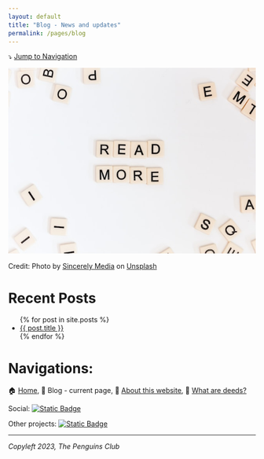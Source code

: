 ```yaml
---
layout: default
title: "Blog - News and updates"
permalink: /pages/blog
---
```

⤵️ [Jump to Navigation](#navigations)

![Wiki blog](/pages/img/blog.jpg)

Credit: Photo by <a href="https://unsplash.com/@sincerelymedia?utm_content=creditCopyText&utm_medium=referral&utm_source=unsplash">Sincerely Media</a> on <a href="https://unsplash.com/photos/read-more-vcF5y2Edm6A?utm_content=creditCopyText&utm_medium=referral&utm_source=unsplash">Unsplash</a>

# Recent Posts

<ul>
  {% for post in site.posts %}
    <li>
      <a href="{{ post.url }}">{{ post.title }}</a>
    </li>
  {% endfor %}
</ul>

# Navigations:

🏠 [Home](https://evilapple.org), 📝 Blog - current page, 📖 [About this website](about), 📢 [What are deeds?](/pages/deeds)

Social: <a href="https://t.me/The_PenguinsClub">![Static Badge](https://img.shields.io/badge/Telegram-join_us-0088CC?logo=telegram&logoColor=white&link=https%3A%2F%2Ft.me%2FThe_PenguinsClub)</a>

Other projects: <a href="https://the-penguins-club.github.io/bd-blockade/">![Static Badge](https://img.shields.io/badge/The_Penguins_Club%2Fbd--blockade-black?logo=github&logoColor=white&link=https%3A%2F%2Fgithub.com%2FThe-Penguins-Club%2Fbd-blockade)</a>

---

*Copyleft 2023, The Penguins Club*

<script src="https://giscus.app/client.js"
        data-repo="imahbub/evilapple"
        data-repo-id="R_kgDOKvVkrw"
        data-category="General"
        data-category-id="DIC_kwDOKvVkr84CbEw5"
        data-mapping="pathname"
        data-strict="0"
        data-reactions-enabled="1"
        data-emit-metadata="0"
        data-input-position="top"
        data-theme="light"
        data-lang="en"
        crossorigin="anonymous"
        async>
</script>
